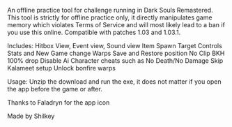 An offline practice tool for challenge running in Dark Souls Remastered.
This tool is strictly for offline practice only, it directly manipulates game memory which violates Terms of Service and will most likely lead to a ban if you use this online.
Compatible with patches 1.03 and 1.03.1.

Includes:
Hitbox View, Event view, Sound view
Item Spawn
Target Controls
Stats and New Game change
Warps
Save and Restore position
No Clip
BKH 100% drop
Disable Ai
Character cheats such as No Death/No Damage
Skip Kalameet setup
Unlock bonfire warps

Usage:
Unzip the download and run the exe, it does not matter if you open the app before the game or after.

Thanks to Faladryn for the app icon

Made by Shilkey
